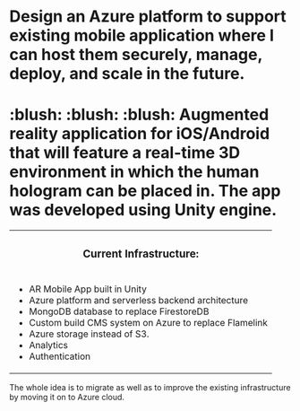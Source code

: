 # Design an Azure platform to support existing mobile application where I can host them securely, manage, deploy, and scale in the future.

<h1 align="left"> :blush: :blush: :blush: Augmented reality application for iOS/Android that will feature a real-time 3D environment in which the human hologram can be placed in. The app was developed using Unity engine.</h1>

<table>
<th><h3>Current Infrastructure:</h3></th>
<tr>
<td>
<ul>
<li>AR Mobile App built in Unity</li>
<li>Azure platform and serverless backend architecture</li>
<li>MongoDB database to replace FirestoreDB</li>
<li>Custom build CMS system on Azure to replace Flamelink</li>
<li>Azure storage instead of S3.</li>
<li>Analytics</li>
<li>Authentication</li>
</ul>
</td>
</tr>
</table>
<p>
The whole idea is to migrate as well as to improve the existing infrastructure by moving it on to Azure cloud.
</p>